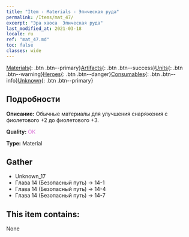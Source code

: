 ```yaml
---
title: "Item - Materials - Эпическая руда"
permalink: /Items/mat_47/
excerpt: "Эра хаоса  Эпическая руда"
last_modified_at: 2021-03-18
locale: ru
ref: "mat_47.md"
toc: false
classes: wide
---
```

 [Materials](/ru/Items/){: .btn .btn--primary}[Artifacts](/ru/Items/Artifacts/){: .btn .btn--success}[Units](/ru/Items/Units/){: .btn .btn--warning}[Heroes](/ru/Items/Heroes/){: .btn .btn--danger}[Consumables](/ru/Items/Consumables/){: .btn .btn--info}[Unknown](/ru/Items/Unknown/){: .btn .btn--primary}

## Подробности
 **Описание:** Обычные материалы для улучшения снаряжения c фиолетового +2 до фиолетового +3.

 **Quality:** <span style="color: #DA70D6">OK</span>

 **Type:** Material

## Gather

*    Unknown_17 
*    Глава 14 (Безопасный путь) -> 14-1 
*    Глава 14 (Безопасный путь) -> 14-4 
*    Глава 14 (Безопасный путь) -> 14-7 

## This item contains:

  None

